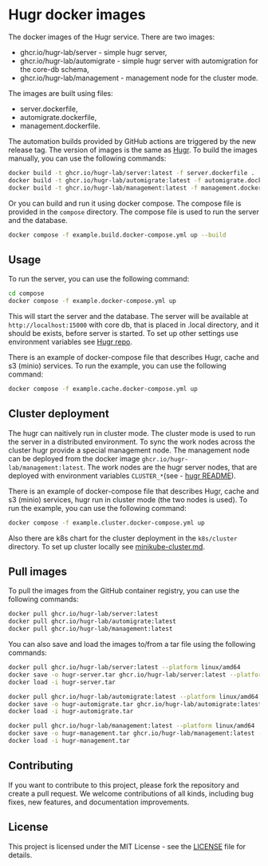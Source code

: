 # Hugr docker images

The docker images of the Hugr service.
There are two images:

- ghcr.io/hugr-lab/server - simple hugr server,
- ghcr.io/hugr-lab/automigrate - simple hugr server with automigration for the core-db schema,
- ghcr.io/hugr-lab/management - management node for the cluster mode.

The images are built using files:

- server.dockerfile,
- automigrate.dockerfile,
- management.dockerfile.

The automation builds provided by GitHub actions are triggered by the new release tag. The version of images is the same as [Hugr](https://github.com/hugr-lab/hugr). To build the images manually, you can use the following commands:

```bash
docker build -t ghcr.io/hugr-lab/server:latest -f server.dockerfile .
docker build -t ghcr.io/hugr-lab/automigrate:latest -f automigrate.dockerfile .
docker build -t ghcr.io/hugr-lab/management:latest -f management.dockerfile .
```

Or you can build and run it using docker compose. The compose file is provided in the `compose` directory. The compose file is used to run the server and the database.

```bash
docker compose -f example.build.docker-compose.yml up --build
```

## Usage

To run the server, you can use the following command:

```bash
cd compose
docker compose -f example.docker-compose.yml up
```

This will start the server and the database. The server will be available at ```http://localhost:15000``` with core db, that is placed in .local directory, and it should be exists, before server is started. To set up other settings use environment variables see [Hugr repo](https://github.com/hugr-lab/hugr/README.md).

There is an example of docker-compose file that describes Hugr, cache and s3 (minio) services. To run the example, you can use the following command:

```bash
docker compose -f example.cache.docker-compose.yml up
```

## Cluster deployment

The hugr can naitively run in cluster mode. The cluster mode is used to run the server in a distributed environment. To sync the work nodes across the cluster hugr provide a special management node. The management node can be deployed from the docker image `ghcr.io/hugr-lab/management:latest`. The work nodes are the hugr server nodes, that are deployed with environment variables `CLUSTER_*`(see - [hugr README](https://github.com/hugr-lab/hugr/README.md)).

There is an example of docker-compose file that describes Hugr, cache and s3 (minio) services, hugr run in cluster mode (the two nodes is used). To run the example, you can use the following command:

```bash
docker compose -f example.cluster.docker-compose.yml up
```

Also there are k8s chart for the cluster deployment in the `k8s/cluster` directory. To set up cluster locally see [minikube-cluster.md](examples/minikube-cluster.md).

## Pull images

To pull the images from the GitHub container registry, you can use the following commands:

```bash
docker pull ghcr.io/hugr-lab/server:latest
docker pull ghcr.io/hugr-lab/automigrate:latest
docker pull ghcr.io/hugr-lab/management:latest
```

You can also save and load the images to/from a tar file using the following commands:

```bash
docker pull ghcr.io/hugr-lab/server:latest --platform linux/amd64 
docker save -o hugr-server.tar ghcr.io/hugr-lab/server:latest --platform linux/amd64
docker load -i hugr-server.tar
```

```bash
docker pull ghcr.io/hugr-lab/automigrate:latest --platform linux/amd64 
docker save -o hugr-automigrate.tar ghcr.io/hugr-lab/automigrate:latest --platform linux/amd64
docker load -i hugr-automigrate.tar
```

```bash
docker pull ghcr.io/hugr-lab/management:latest --platform linux/amd64 
docker save -o hugr-management.tar ghcr.io/hugr-lab/management:latest --platform linux/amd64
docker load -i hugr-management.tar
```

## Contributing

If you want to contribute to this project, please fork the repository and create a pull request. We welcome contributions of all kinds, including bug fixes, new features, and documentation improvements.

## License

This project is licensed under the MIT License - see the [LICENSE](LICENSE) file for details.
